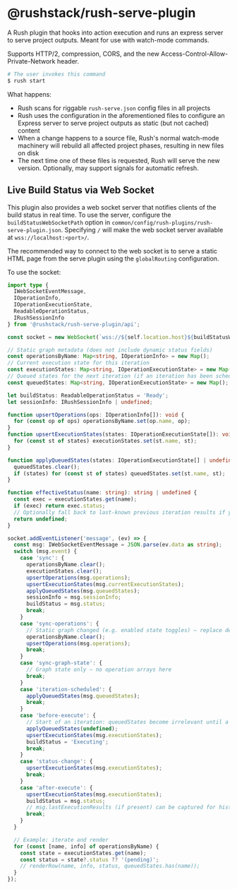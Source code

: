 # @rushstack/rush-serve-plugin

A Rush plugin that hooks into action execution and runs an express server to serve project outputs. Meant for use with watch-mode commands.

Supports HTTP/2, compression, CORS, and the new Access-Control-Allow-Private-Network header.

```bash
# The user invokes this command
$ rush start
```

What happens:

- Rush scans for riggable `rush-serve.json` config files in all projects
- Rush uses the configuration in the aforementioned files to configure an Express server to serve project outputs as static (but not cached) content
- When a change happens to a source file, Rush's normal watch-mode machinery will rebuild all affected project phases, resulting in new files on disk
- The next time one of these files is requested, Rush will serve the new version. Optionally, may support signals for automatic refresh.

## Live Build Status via Web Socket

This plugin also provides a web socket server that notifies clients of the build status in real time. To use the server, configure the `buildStatusWebSocketPath` option in `common/config/rush-plugins/rush-serve-plugin.json`. Specifying `/` will make the web socket server available at `wss://localhost:<port>/`.

The recommended way to connect to the web socket is to serve a static HTML page from the serve plugin using the `globalRouting` configuration.

To use the socket:

```ts
import type {
  IWebSocketEventMessage,
  IOperationInfo,
  IOperationExecutionState,
  ReadableOperationStatus,
  IRushSessionInfo
} from '@rushstack/rush-serve-plugin/api';

const socket = new WebSocket(`wss://${self.location.host}${buildStatusWebSocketPath}`);

// Static graph metadata (does not include dynamic status fields)
const operationsByName: Map<string, IOperationInfo> = new Map();
// Current execution state for this iteration
const executionStates: Map<string, IOperationExecutionState> = new Map();
// Queued states for the next iteration (if an iteration has been scheduled but not yet started)
const queuedStates: Map<string, IOperationExecutionState> = new Map();

let buildStatus: ReadableOperationStatus = 'Ready';
let sessionInfo: IRushSessionInfo | undefined;

function upsertOperations(ops: IOperationInfo[]): void {
  for (const op of ops) operationsByName.set(op.name, op);
}
function upsertExecutionStates(states: IOperationExecutionState[]): void {
  for (const st of states) executionStates.set(st.name, st);
}

function applyQueuedStates(states: IOperationExecutionState[] | undefined): void {
  queuedStates.clear();
  if (states) for (const st of states) queuedStates.set(st.name, st);
}

function effectiveStatus(name: string): string | undefined {
  const exec = executionStates.get(name);
  if (exec) return exec.status;
  // Optionally fall back to last-known previous iteration results if you track them.
  return undefined;
}

socket.addEventListener('message', (ev) => {
  const msg: IWebSocketEventMessage = JSON.parse(ev.data as string);
  switch (msg.event) {
    case 'sync': {
      operationsByName.clear();
      executionStates.clear();
      upsertOperations(msg.operations);
      upsertExecutionStates(msg.currentExecutionStates);
      applyQueuedStates(msg.queuedStates);
      sessionInfo = msg.sessionInfo;
      buildStatus = msg.status;
      break;
    }
    case 'sync-operations': {
      // Static graph changed (e.g. enabled state toggles) – replace definitions only
      operationsByName.clear();
      upsertOperations(msg.operations);
      break;
    }
    case 'sync-graph-state': {
      // Graph state only – no operation arrays here
      break;
    }
    case 'iteration-scheduled': {
      applyQueuedStates(msg.queuedStates);
      break;
    }
    case 'before-execute': {
      // Start of an iteration: queuedStates become irrelevant until a new iteration is scheduled
      applyQueuedStates(undefined);
      upsertExecutionStates(msg.executionStates);
      buildStatus = 'Executing';
      break;
    }
    case 'status-change': {
      upsertExecutionStates(msg.executionStates);
      break;
    }
    case 'after-execute': {
      upsertExecutionStates(msg.executionStates);
      buildStatus = msg.status;
      // msg.lastExecutionResults (if present) can be captured for historical display
      break;
    }
  }

  // Example: iterate and render
  for (const [name, info] of operationsByName) {
    const state = executionStates.get(name);
    const status = state?.status ?? '(pending)';
    // renderRow(name, info, status, queuedStates.has(name));
  }
});
```
